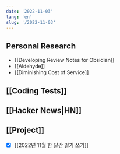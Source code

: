 ```yaml
---
date: '2022-11-03'
lang: 'en'
slug: '/2022-11-03'
---
```


## Personal Research

- [[Developing Review Notes for Obsidian]]
- [[Aldehyde]]
- [[Diminishing Cost of Service]]

## [[Coding Tests]]

## [[Hacker News|HN]]

## [[Project]]

- [x] [[2022년 11월 한 달간 일기 쓰기]]
